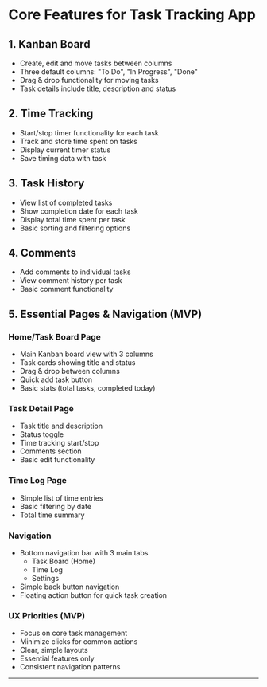 # Core Features for Task Tracking App

## 1. Kanban Board
- Create, edit and move tasks between columns
- Three default columns: "To Do", "In Progress", "Done"
- Drag & drop functionality for moving tasks
- Task details include title, description and status

## 2. Time Tracking
- Start/stop timer functionality for each task
- Track and store time spent on tasks
- Display current timer status
- Save timing data with task

## 3. Task History 
- View list of completed tasks
- Show completion date for each task
- Display total time spent per task
- Basic sorting and filtering options

## 4. Comments
- Add comments to individual tasks
- View comment history per task
- Basic comment functionality

## 5. Essential Pages & Navigation (MVP)

### Home/Task Board Page
- Main Kanban board view with 3 columns
- Task cards showing title and status
- Drag & drop between columns
- Quick add task button
- Basic stats (total tasks, completed today)

### Task Detail Page
- Task title and description
- Status toggle
- Time tracking start/stop
- Comments section
- Basic edit functionality

### Time Log Page
- Simple list of time entries
- Basic filtering by date
- Total time summary

### Navigation
- Bottom navigation bar with 3 main tabs
  - Task Board (Home)
  - Time Log
  - Settings
- Simple back button navigation
- Floating action button for quick task creation

### UX Priorities (MVP)
- Focus on core task management
- Minimize clicks for common actions
- Clear, simple layouts
- Essential features only
- Consistent navigation patterns

---

